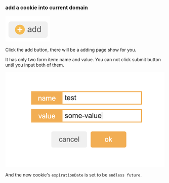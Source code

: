 ### add a cookie into current domain

![](./img/add.png)

Click the add button, there will be a adding page show for you.

It has only two form item: name and value. You can not click submit button until you input both of them.

![](./img/form.png)

And the new cookie's `expirationDate` is set to be `endless future`.